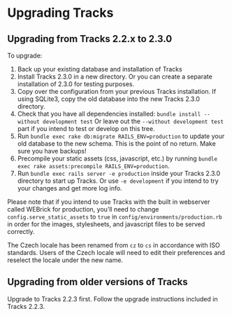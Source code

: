 # Upgrading Tracks

## Upgrading from Tracks 2.2.x to 2.3.0

To upgrade:

1. Back up your existing database and installation of Tracks
2. Install Tracks 2.3.0 in a new directory. Or you can create a separate installation of 2.3.0 for testing purposes.
3. Copy over the configuration from your previous Tracks installation. If using SQLite3, copy the old database into the new Tracks 2.3.0 directory.
4. Check that you have all dependencies installed: `bundle install --without development test` Or leave out the `--without development test` part if you intend to test or develop on this tree.
5. Run `bundle exec rake db:migrate RAILS_ENV=production` to update your old database to the new schema. This is the point of no return. Make sure you have backups!
6. Precompile your static assets (css, javascript, etc.) by running `bundle exec rake assets:precompile RAILS_ENV=production`.
7. Run `bundle exec rails server -e production` inside your Tracks 2.3.0 directory to start up Tracks. Or use `-e development` if you intend to try your changes and get more log info.

Please note that if you intend to use Tracks with the built in webserver called WEBrick for production, you’ll need to change `config.serve_static_assets` to `true` in `config/environments/production.rb` in order for the images, stylesheets, and javascript files to be served correctly.

The Czech locale has been renamed from `cz` to `cs` in accordance with ISO standards. Users of the Czech locale will need to edit their preferences and reselect the locale under the new name.

## Upgrading from older versions of Tracks

Upgrade to Tracks 2.2.3 first. Follow the upgrade instructions included in Tracks 2.2.3.
